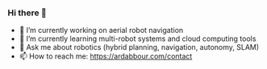 ### Hi there 👋

- 🔭 I’m currently working on aerial robot navigation
- 🌱 I’m currently learning multi-robot systems and cloud computing tools
- 💬 Ask me about robotics (hybrid planning, navigation, autonomy, SLAM)
- 📫 How to reach me: https://ardabbour.com/contact

<!--
**ardabbour/ardabbour** is a ✨ _special_ ✨ repository because its `README.md` (this file) appears on your GitHub profile.

Here are some ideas to get you started:

- 🔭 I’m currently working on ...
- 🌱 I’m currently learning ...
- 👯 I’m looking to collaborate on ...
- 🤔 I’m looking for help with ...
- 💬 Ask me about ...
- 📫 How to reach me: ...
- 😄 Pronouns: ...
- ⚡ Fun fact: ...
-->
